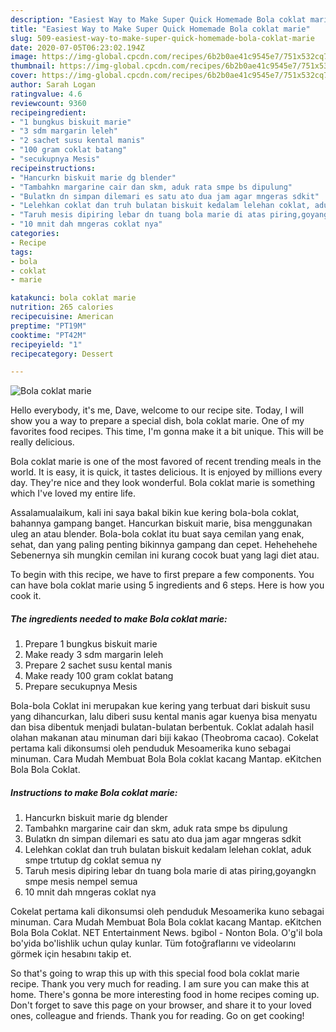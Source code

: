 ```yaml
---
description: "Easiest Way to Make Super Quick Homemade Bola coklat marie"
title: "Easiest Way to Make Super Quick Homemade Bola coklat marie"
slug: 509-easiest-way-to-make-super-quick-homemade-bola-coklat-marie
date: 2020-07-05T06:23:02.194Z
image: https://img-global.cpcdn.com/recipes/6b2b0ae41c9545e7/751x532cq70/bola-coklat-marie-foto-resep-utama.jpg
thumbnail: https://img-global.cpcdn.com/recipes/6b2b0ae41c9545e7/751x532cq70/bola-coklat-marie-foto-resep-utama.jpg
cover: https://img-global.cpcdn.com/recipes/6b2b0ae41c9545e7/751x532cq70/bola-coklat-marie-foto-resep-utama.jpg
author: Sarah Logan
ratingvalue: 4.6
reviewcount: 9360
recipeingredient:
- "1 bungkus biskuit marie"
- "3 sdm margarin leleh"
- "2 sachet susu kental manis"
- "100 gram coklat batang"
- "secukupnya Mesis"
recipeinstructions:
- "Hancurkn biskuit marie dg blender"
- "Tambahkn margarine cair dan skm, aduk rata smpe bs dipulung"
- "Bulatkn dn simpan dilemari es satu ato dua jam agar mngeras sdkit"
- "Lelehkan coklat dan truh bulatan biskuit kedalam lelehan coklat, aduk smpe trtutup dg coklat semua ny"
- "Taruh mesis dipiring lebar dn tuang bola marie di atas piring,goyangkn smpe mesis nempel semua"
- "10 mnit dah mngeras coklat nya"
categories:
- Recipe
tags:
- bola
- coklat
- marie

katakunci: bola coklat marie 
nutrition: 265 calories
recipecuisine: American
preptime: "PT19M"
cooktime: "PT42M"
recipeyield: "1"
recipecategory: Dessert

---
```



![Bola coklat marie](https://img-global.cpcdn.com/recipes/6b2b0ae41c9545e7/751x532cq70/bola-coklat-marie-foto-resep-utama.jpg)

Hello everybody, it's me, Dave, welcome to our recipe site. Today, I will show you a way to prepare a special dish, bola coklat marie. One of my favorites food recipes. This time, I'm gonna make it a bit unique. This will be really delicious.

Bola coklat marie is one of the most favored of recent trending meals in the world. It is easy, it is quick, it tastes delicious. It is enjoyed by millions every day. They're nice and they look wonderful. Bola coklat marie is something which I've loved my entire life.

Assalamualaikum, kali ini saya bakal bikin kue kering bola-bola coklat, bahannya gampang banget. Hancurkan biskuit marie, bisa menggunakan uleg an atau blender. Bola-bola coklat itu buat saya cemilan yang enak, sehat, dan yang paling penting bikinnya gampang dan cepet. Hehehehehe Sebenernya sih mungkin cemilan ini kurang cocok buat yang lagi diet atau.


To begin with this recipe, we have to first prepare a few components. You can have bola coklat marie using 5 ingredients and 6 steps. Here is how you cook it.

<!--inarticleads1-->

##### The ingredients needed to make Bola coklat marie:

1. Prepare 1 bungkus biskuit marie
1. Make ready 3 sdm margarin leleh
1. Prepare 2 sachet susu kental manis
1. Make ready 100 gram coklat batang
1. Prepare secukupnya Mesis


Bola-bola Coklat ini merupakan kue kering yang terbuat dari biskuit susu yang dihancurkan, lalu diberi susu kental manis agar kuenya bisa menyatu dan bisa dibentuk menjadi bulatan-bulatan berbentuk. Coklat adalah hasil olahan makanan atau minuman dari biji kakao (Theobroma cacao). Cokelat pertama kali dikonsumsi oleh penduduk Mesoamerika kuno sebagai minuman. Cara Mudah Membuat Bola Bola coklat kacang Mantap. eKitchen Bola Bola Coklat. 

<!--inarticleads2-->

##### Instructions to make Bola coklat marie:

1. Hancurkn biskuit marie dg blender
1. Tambahkn margarine cair dan skm, aduk rata smpe bs dipulung
1. Bulatkn dn simpan dilemari es satu ato dua jam agar mngeras sdkit
1. Lelehkan coklat dan truh bulatan biskuit kedalam lelehan coklat, aduk smpe trtutup dg coklat semua ny
1. Taruh mesis dipiring lebar dn tuang bola marie di atas piring,goyangkn smpe mesis nempel semua
1. 10 mnit dah mngeras coklat nya


Cokelat pertama kali dikonsumsi oleh penduduk Mesoamerika kuno sebagai minuman. Cara Mudah Membuat Bola Bola coklat kacang Mantap. eKitchen Bola Bola Coklat. NET Entertainment News. bgibol - Nonton Bola. O&#39;g&#39;il bola bo&#39;yida bo&#39;lishlik uchun qulay kunlar. Tüm fotoğraflarını ve videolarını görmek için hesabını takip et. 

So that's going to wrap this up with this special food bola coklat marie recipe. Thank you very much for reading. I am sure you can make this at home. There's gonna be more interesting food in home recipes coming up. Don't forget to save this page on your browser, and share it to your loved ones, colleague and friends. Thank you for reading. Go on get cooking!
